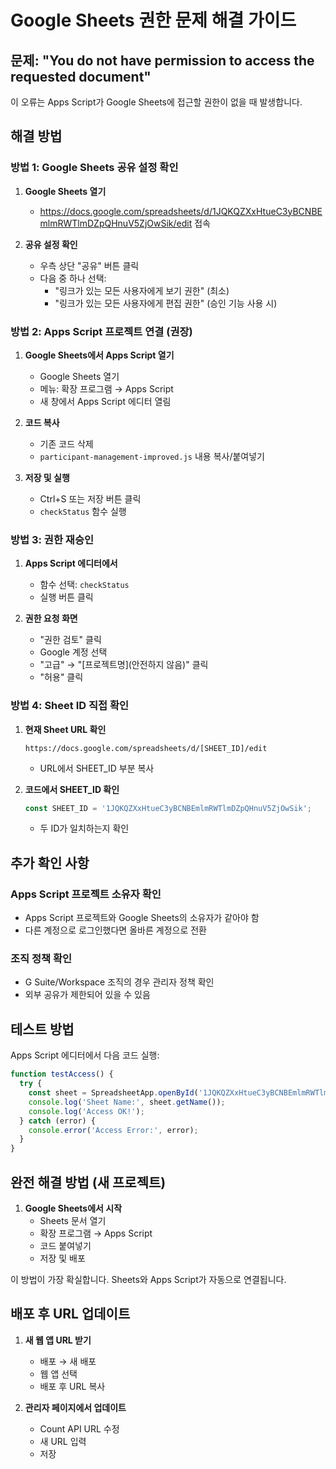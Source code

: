 # Google Sheets 권한 문제 해결 가이드

## 문제: "You do not have permission to access the requested document"

이 오류는 Apps Script가 Google Sheets에 접근할 권한이 없을 때 발생합니다.

## 해결 방법

### 방법 1: Google Sheets 공유 설정 확인

1. **Google Sheets 열기**
   - https://docs.google.com/spreadsheets/d/1JQKQZXxHtueC3yBCNBEmlmRWTlmDZpQHnuV5ZjOwSik/edit 접속

2. **공유 설정 확인**
   - 우측 상단 "공유" 버튼 클릭
   - 다음 중 하나 선택:
     - "링크가 있는 모든 사용자에게 보기 권한" (최소)
     - "링크가 있는 모든 사용자에게 편집 권한" (승인 기능 사용 시)

### 방법 2: Apps Script 프로젝트 연결 (권장)

1. **Google Sheets에서 Apps Script 열기**
   - Google Sheets 열기
   - 메뉴: 확장 프로그램 → Apps Script
   - 새 창에서 Apps Script 에디터 열림

2. **코드 복사**
   - 기존 코드 삭제
   - `participant-management-improved.js` 내용 복사/붙여넣기

3. **저장 및 실행**
   - Ctrl+S 또는 저장 버튼 클릭
   - `checkStatus` 함수 실행

### 방법 3: 권한 재승인

1. **Apps Script 에디터에서**
   - 함수 선택: `checkStatus`
   - 실행 버튼 클릭

2. **권한 요청 화면**
   - "권한 검토" 클릭
   - Google 계정 선택
   - "고급" → "[프로젝트명](안전하지 않음)" 클릭
   - "허용" 클릭

### 방법 4: Sheet ID 직접 확인

1. **현재 Sheet URL 확인**
   ```
   https://docs.google.com/spreadsheets/d/[SHEET_ID]/edit
   ```
   - URL에서 SHEET_ID 부분 복사

2. **코드에서 SHEET_ID 확인**
   ```javascript
   const SHEET_ID = '1JQKQZXxHtueC3yBCNBEmlmRWTlmDZpQHnuV5ZjOwSik';
   ```
   - 두 ID가 일치하는지 확인

## 추가 확인 사항

### Apps Script 프로젝트 소유자 확인
- Apps Script 프로젝트와 Google Sheets의 소유자가 같아야 함
- 다른 계정으로 로그인했다면 올바른 계정으로 전환

### 조직 정책 확인
- G Suite/Workspace 조직의 경우 관리자 정책 확인
- 외부 공유가 제한되어 있을 수 있음

## 테스트 방법

Apps Script 에디터에서 다음 코드 실행:

```javascript
function testAccess() {
  try {
    const sheet = SpreadsheetApp.openById('1JQKQZXxHtueC3yBCNBEmlmRWTlmDZpQHnuV5ZjOwSik');
    console.log('Sheet Name:', sheet.getName());
    console.log('Access OK!');
  } catch (error) {
    console.error('Access Error:', error);
  }
}
```

## 완전 해결 방법 (새 프로젝트)

1. **Google Sheets에서 시작**
   - Sheets 문서 열기
   - 확장 프로그램 → Apps Script
   - 코드 붙여넣기
   - 저장 및 배포

이 방법이 가장 확실합니다. Sheets와 Apps Script가 자동으로 연결됩니다.

## 배포 후 URL 업데이트

1. **새 웹 앱 URL 받기**
   - 배포 → 새 배포
   - 웹 앱 선택
   - 배포 후 URL 복사

2. **관리자 페이지에서 업데이트**
   - Count API URL 수정
   - 새 URL 입력
   - 저장